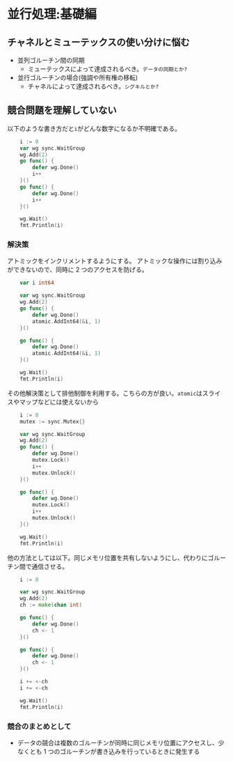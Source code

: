 # 並行処理:基礎編

## チャネルとミューテックスの使い分けに悩む

- 並列ゴルーチン間の同期
  - ミューテックスによって達成されるべき。`データの同期とか?`
- 並行ゴルーチンの場合(強調や所有権の移転)
  - チャネルによって達成されるべき。`シグキルとか?`

## 競合問題を理解していない

以下のような書き方だと`i`がどんな数字になるか不明確である。

```go
	i := 0
	var wg sync.WaitGroup
	wg.Add(2)
	go func() {
		defer wg.Done()
		i++
	}()
	go func() {
		defer wg.Done()
		i++
	}()

	wg.Wait()
	fmt.Println(i)
```

### 解決策

アトミックをインクリメントするようにする。
アトミックな操作には割り込みができないので、同時に 2 つのアクセスを防げる。

```go
	var i int64

	var wg sync.WaitGroup
	wg.Add(2)
	go func() {
		defer wg.Done()
		atomic.AddInt64(&i, 1)
	}()

	go func() {
		defer wg.Done()
		atomic.AddInt64(&i, 1)
	}()

	wg.Wait()
	fmt.Println(i)
```

その他解決策として排他制御を利用する。こちらの方が良い。`atomic`はスライスやマップなどには使えないから

```go
	i := 0
	mutex := sync.Mutex{}

	var wg sync.WaitGroup
	wg.Add(2)
	go func() {
		defer wg.Done()
		mutex.Lock()
		i++
		mutex.Unlock()
	}()

	go func() {
		defer wg.Done()
		mutex.Lock()
		i++
		mutex.Unlock()
	}()

	wg.Wait()
	fmt.Println(i)
```

他の方法としては以下。同じメモリ位置を共有しないようにし、代わりにゴルーチン間で通信させる。

```go
	i := 0

	var wg sync.WaitGroup
	wg.Add(2)
	ch := make(chan int)

	go func() {
		defer wg.Done()
		ch <- 1
	}()

	go func() {
		defer wg.Done()
		ch <- 1
	}()

	i += <-ch
	i += <-ch

	wg.Wait()
	fmt.Println(i)
```

### 競合のまとめとして

- データの競合は複数のゴルーチンが同時に同じメモリ位置にアクセスし、少なくとも 1 つのゴルーチンが書き込みを行っているときに発生する

